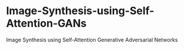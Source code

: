 # Image-Synthesis-using-Self-Attention-GANs
Image Synthesis using Self-Attention Generative Adversarial Networks
